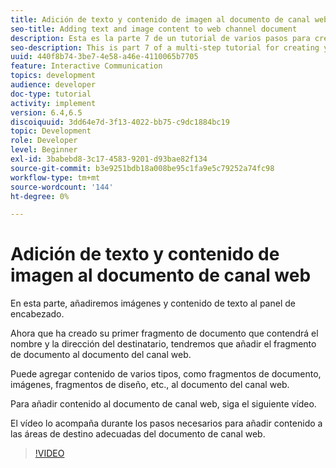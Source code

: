 ```yaml
---
title: Adición de texto y contenido de imagen al documento de canal web
seo-title: Adding text and image content to web channel document
description: Esta es la parte 7 de un tutorial de varios pasos para crear su primer documento interactivo de comunicaciones. En esta parte, añadiremos imágenes y contenido de texto al panel de encabezado.
seo-description: This is part 7 of a multi-step tutorial for creating your first interactive communications document. In this part, we will add images and text content to the header panel.
uuid: 440f8b74-3be7-4e58-a46e-4110065b7705
feature: Interactive Communication
topics: development
audience: developer
doc-type: tutorial
activity: implement
version: 6.4,6.5
discoiquuid: 3dd64e7d-3f13-4022-bb75-c9dc1884bc19
topic: Development
role: Developer
level: Beginner
exl-id: 3babebd8-3c17-4583-9201-d93bae82f134
source-git-commit: b3e9251bdb18a008be95c1fa9e5c79252a74fc98
workflow-type: tm+mt
source-wordcount: '144'
ht-degree: 0%

---
```


# Adición de texto y contenido de imagen al documento de canal web

En esta parte, añadiremos imágenes y contenido de texto al panel de encabezado.

Ahora que ha creado su primer fragmento de documento que contendrá el nombre y la dirección del destinatario, tendremos que añadir el fragmento de documento al documento del canal web.

Puede agregar contenido de varios tipos, como fragmentos de documento, imágenes, fragmentos de diseño, etc., al documento del canal web.

Para añadir contenido al documento de canal web, siga el siguiente vídeo.

El vídeo lo acompaña durante los pasos necesarios para añadir contenido a las áreas de destino adecuadas del documento de canal web.

>[!VIDEO](https://video.tv.adobe.com/v/22359?quality=12&learn=on)
